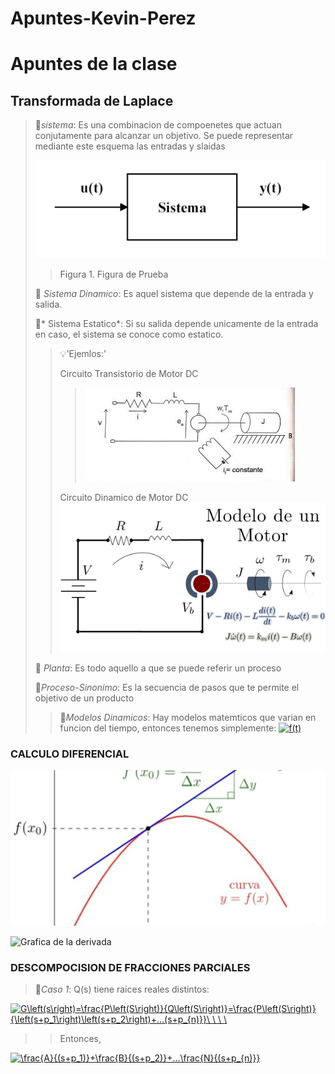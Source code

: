 # Apuntes-Kevin-Perez

# Apuntes de la clase
## Transformada de Laplace

>🔑*sistema*: Es una combinacion de compoenetes que actuan conjutamente para alcanzar un objetivo. Se puede representar mediante este esquema las entradas y slaidas
>
> ![Figura de prueba](https://github.com/Djtunder/Apuntes-Kevin-Perez/blob/fd77448d6f3245fa697195d5269b578426b9619d/Grafica1.png)
>
>>Figura 1. Figura de Prueba
>>
>🔑 *Sistema Dinamico*: Es aquel sistema que depende de la entrada y salida.
>>
>🔑* Sistema Estatico*: Si su salida depende unicamente de la entrada en caso, el sistema se conoce como estatico.
>> 
>> 💡'Ejemlos:'
>> 
>>  Circuito Transistorio de Motor DC
>> >![figura de prueba 2](https://github.com/Djtunder/Apuntes-Kevin-Perez/blob/c3deab089e3c7beb97cd2a524eb3f094d8946527/circuito%202.jpg)
>>
>> Circuito Dinamico de Motor DC
>> ![Figura de Prueba 3](https://github.com/Djtunder/Apuntes-Kevin-Perez/blob/697bf00f683cd438f16ca847671ecc0fddbd562e/CIRCUITO%20DE%20TRANSFERENCIA%20MOTOR%20DC.jpg)
>>
> 🔑 *Planta*: Es todo aquello a que se puede referir un proceso
>>
> 🔑*Proceso-Sinonimo*: Es la secuencia de pasos que te permite el objetivo de un producto
>>
>> 🔑*Modelos Dinamicos*: Hay modelos matemticos que varian en funcion del tiempo, entonces tenemos simplemente:
>>  <a href="http://www.alciro.org/tools/matematicas/editor-ecuaciones.jsp?eq=f(t)"><img src="http://www.alciro.org/cgi/tex.cgi?f(t)" title="f(t)" border="0" /></a>
### CALCULO DIFERENCIAL
>>
![](https://github.com/Djtunder/Apuntes-Kevin-Perez/blob/333a0f27b44763ac068e688d9b3f4c7e74d85e69/Grafica%201%20Derivada.jpg)
>>
>>
![Grafica de la derivada](Grafica_1_Derivada.jpg)

### DESCOMPOCISION DE FRACCIONES PARCIALES
> 🔑*Caso 1*: Q(s) tiene raíces reales distintos:
>>
<a href="http://www.alciro.org/tools/matematicas/editor-ecuaciones.jsp?eq=G\left(s\right)=\frac{P\left(S\right)}{Q\left(S\right)}=\frac{P\left(S\right)}{\left(s+p_1\right)\left(s+p_2\right)+...(s+p_{n)}}\ \ \ \ "><img src="http://www.alciro.org/cgi/tex.cgi?G\left(s\right)=\frac{P\left(S\right)}{Q\left(S\right)}=\frac{P\left(S\right)}{\left(s+p_1\right)\left(s+p_2\right)+...(s+p_{n)}}\ \ \ \ " title="G\left(s\right)=\frac{P\left(S\right)}{Q\left(S\right)}=\frac{P\left(S\right)}{\left(s+p_1\right)\left(s+p_2\right)+...(s+p_{n)}}\ \ \ \ " border="0" /></a>
>>
>> Entonces,
>>
<a href="http://www.alciro.org/tools/matematicas/editor-ecuaciones.jsp?eq=\frac{A}{(s+p_1)}+\frac{B}{(s+p_2)}+...\frac{N}{(s+p_{n)}}"><img src="http://www.alciro.org/cgi/tex.cgi?\frac{A}{(s+p_1)}+\frac{B}{(s+p_2)}+...\frac{N}{(s+p_{n)}}" title="\frac{A}{(s+p_1)}+\frac{B}{(s+p_2)}+...\frac{N}{(s+p_{n)}}" border="0" /></a>


